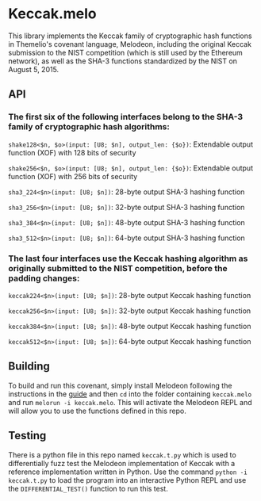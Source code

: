 # Keccak.melo
This library implements the Keccak family of cryptographic hash functions in Themelio's covenant
language, Melodeon, including the original Keccak submission to the NIST competition (which is
still used by the Ethereum network), as well as the SHA-3 functions standardized by the NIST on
August 5, 2015.

## API
### The first six of the following interfaces belong to the SHA-3 family of cryptographic hash algorithms:

`shake128<$n, $o>(input: [U8; $n], output_len: {$o})`: Extendable output function (XOF) with 128 bits of security

`shake256<$n, $o>(input: [U8; $n], output_len: {$o})`: Extendable output function (XOF) with 256 bits of security

`sha3_224<$n>(input: [U8; $n])`: 28-byte output SHA-3 hashing function

`sha3_256<$n>(input: [U8; $n])`: 32-byte output SHA-3 hashing function

`sha3_384<$n>(input: [U8; $n])`: 48-byte output SHA-3 hashing function

`sha3_512<$n>(input: [U8; $n])`: 64-byte output SHA-3 hashing function

### The last four interfaces use the Keccak hashing algorithm as originally submitted to the NIST competition, before the padding changes:

`keccak224<$n>(input: [U8; $n])`: 28-byte output Keccak hashing function

`keccak256<$n>(input: [U8; $n])`: 32-byte output Keccak hashing function

`keccak384<$n>(input: [U8; $n])`: 48-byte output Keccak hashing function

`keccak512<$n>(input: [U8; $n])`: 64-byte output Keccak hashing function

## Building
To build and run this covenant, simply install Melodeon following the instructions in the
[guide](https://guide.melodeonlang.org/2_getting_started.html) and then `cd` into the folder
containing `keccak.melo` and run `melorun -i keccak.melo`. This will activate the Melodeon REPL and
will allow you to use the functions defined in this repo.

## Testing
There is a python file in this repo named `keccak.t.py` which is used to differentially fuzz test
the Melodeon implementation of Keccak with a reference implementation written in Python. Use the
command `python -i keccak.t.py` to load the program into an interactive Python REPL and use the
`DIFFERENTIAL_TEST()` function to run this test.